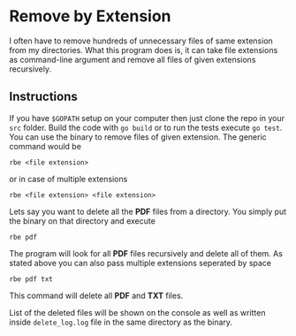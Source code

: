 # Remove by Extension

I often have to remove hundreds of unnecessary files of same extension from my directories. What this program does is, it can take file extensions as command-line argument and remove all files of given extensions recursively.

## Instructions
If you have `$GOPATH` setup on your computer then just clone the repo in your `src` folder. Build the code with `go build` or to run the tests execute `go test`. You can use the binary to remove files of given extension. The generic command would be

`rbe <file extension>`

or in case of multiple extensions

`rbe <file extension> <file extension>`

Lets say you want to delete all the **PDF** files from a directory. You simply put the binary on that directory and execute 

`rbe pdf`

The program will look for all **PDF** files recursively and delete all of them. As stated above you can also pass multiple extensions seperated by space

`rbe pdf txt`

This command will delete all **PDF** and **TXT** files.

List of the deleted files will be shown on the console as well as written inside `delete_log.log` file in the same directory as the binary.
